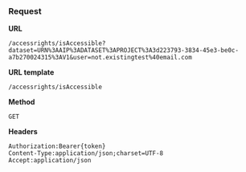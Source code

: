 ### Request

**URL**

`/accessrights/isAccessible?dataset=URN%3AAIP%3ADATASET%3APROJECT%3A3d223793-3834-45e3-be0c-a7b270024315%3AV1&user=not.existingtest%40email.com`

**URL template**

`/accessrights/isAccessible`

**Method**

`GET`

**Headers**

`Authorization:Bearer{token}`  
`Content-Type:application/json;charset=UTF-8`  
`Accept:application/json`  
